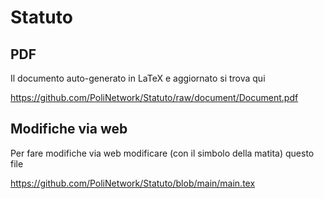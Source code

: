 # Statuto
## PDF

Il documento auto-generato in LaTeX e aggiornato si trova qui

https://github.com/PoliNetwork/Statuto/raw/document/Document.pdf

## Modifiche via web

Per fare modifiche via web modificare (con il simbolo della matita) questo file

https://github.com/PoliNetwork/Statuto/blob/main/main.tex
